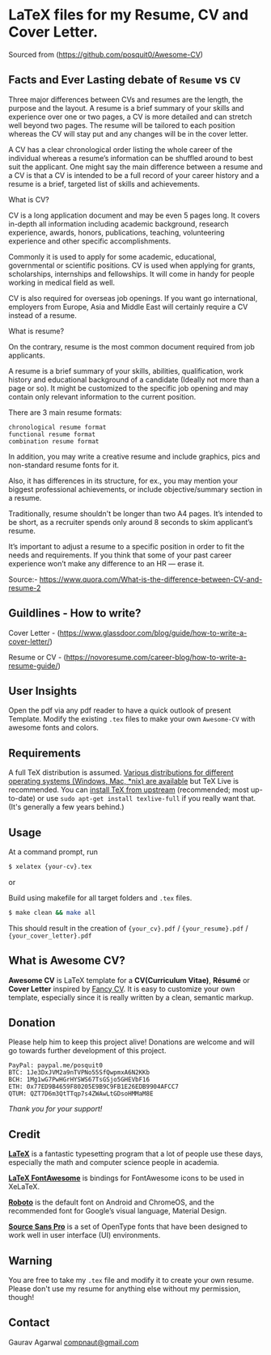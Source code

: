 # LaTeX files for my Resume, CV and Cover Letter.

Sourced from (https://github.com/posquit0/Awesome-CV)

## Facts and Ever Lasting debate of `Resume` vs `CV`

Three major differences between CVs and resumes are the length, the purpose and the layout. A resume is a brief summary of your skills and experience over one or two pages, a CV is more detailed and can stretch well beyond two pages. The resume will be tailored to each position whereas the CV will stay put and any changes will be in the cover letter.

A CV has a clear chronological order listing the whole career of the individual whereas a resume’s information can be shuffled around to best suit the applicant. One might say the main difference between a resume and a CV is that a CV is intended to be a full record of your career history and a resume is a brief, targeted list of skills and achievements.

What is CV?

CV is a long application document and may be even 5 pages long. It covers in-depth all information including academic background, research experience, awards, honors, publications, teaching, volunteering experience and other specific accomplishments.

Commonly it is used to apply for some academic, educational, governmental or scientific positions. CV is used when applying for grants, scholarships, internships and fellowships. It will come in handy for people working in medical field as well.

CV is also required for overseas job openings. If you want go international, employers from Europe, Asia and Middle East will certainly require a CV instead of a resume.

What is resume?

On the contrary, resume is the most common document required from job applicants.

A resume is a brief summary of your skills, abilities, qualification, work history and educational background of a candidate (Ideally not more than a page or so). It might be customized to the specific job opening and may contain only relevant information to the current position.

There are 3 main resume formats:

    chronological resume format
    functional resume format
    combination resume format

In addition, you may write a creative resume and include graphics, pics and non-standard resume fonts for it.

Also, it has differences in its structure, for ex., you may mention your biggest professional achievements, or include objective/summary section in a resume.

Traditionally, resume shouldn't be longer than two A4 pages. It’s intended to be short, as a recruiter spends only around 8 seconds to skim applicant’s resume.

It’s important to adjust a resume to a specific position in order to fit the needs and requirements. If you think that some of your past career experience won’t make any difference to an HR — erase it.

Source:- https://www.quora.com/What-is-the-difference-between-CV-and-resume-2

## Guildlines - How to write?

Cover Letter - (https://www.glassdoor.com/blog/guide/how-to-write-a-cover-letter/)

Resume or CV - (https://novoresume.com/career-blog/how-to-write-a-resume-guide/)

## User Insights

Open the pdf via any pdf reader to have a quick outlook of present Template.
Modify the existing `.tex` files to make your own `Awesome-CV` with awesome fonts and colors.

## Requirements

A full TeX distribution is assumed.  [Various distributions for different operating systems (Windows, Mac, \*nix) are available](http://tex.stackexchange.com/q/55437) but TeX Live is recommended.
You can [install TeX from upstream](http://tex.stackexchange.com/q/1092) (recommended; most up-to-date) or use `sudo apt-get install texlive-full` if you really want that.  (It's generally a few years behind.)

## Usage

At a command prompt, run

```bash
$ xelatex {your-cv}.tex
```

or

Build using makefile for all target folders and `.tex` files.

```bash
$ make clean && make all
```
This should result in the creation of ``{your_cv}.pdf`` / ``{your_resume}.pdf`` / ``{your_cover_letter}.pdf``

## What is Awesome CV?

**Awesome CV** is LaTeX template for a **CV(Curriculum Vitae)**, **Résumé** or **Cover Letter** inspired by [Fancy CV](https://www.sharelatex.com/templates/cv-or-resume/fancy-cv). It is easy to customize your own template, especially since it is really written by a clean, semantic markup.

## Donation

Please help him to keep this project alive! Donations are welcome and will go towards further development of this project.

    PayPal: paypal.me/posquit0
    BTC: 1Je3DxJVM2a9nTVPNo55SfQwpmxA6N2KKb
    BCH: 1Mg1wG7PwHGrHYSWS67TsGSjo5GHEVbF16
    ETH: 0x77ED9B4659F80205E9B9C9FB1E26EDB9904AFCC7
    QTUM: QZT7D6m3QtTTqp7s4ZWAwLtGDsoHMMaM8E

*Thank you for your support!*

## Credit

[**LaTeX**](http://www.latex-project.org) is a fantastic typesetting program that a lot of people use these days, especially the math and computer science people in academia.

[**LaTeX FontAwesome**](https://github.com/furl/latex-fontawesome) is bindings for FontAwesome icons to be used in XeLaTeX.

[**Roboto**](https://github.com/google/roboto) is the default font on Android and ChromeOS, and the recommended font for Google’s visual language, Material Design.

[**Source Sans Pro**](https://github.com/adobe-fonts/source-sans-pro) is a set of OpenType fonts that have been designed to work well in user interface (UI) environments.

## Warning

You are free to take my `.tex` file and modify it to create your own resume. Please don't use my resume for anything else without my permission, though!

## Contact
Gaurav Agarwal <compnaut@gmail.com>
